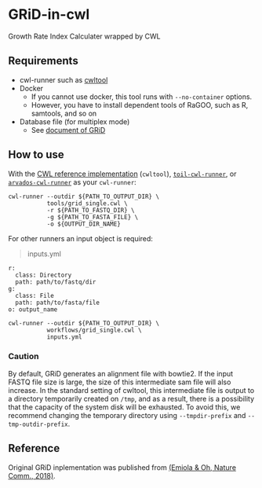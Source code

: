 # GRiD-in-cwl

Growth Rate Index Calculater wrapped by CWL

## Requirements

* cwl-runner such as [cwltool](https://github.com/common-workflow-language/cwltool)
* Docker
    * If you cannot use docker, this tool runs with `--no-container` options.
    * However, you have to install dependent tools of RaGOO, such as R, samtools, and so on
* Database file (for multiplex mode)
    * See [document of GRiD](https://github.com/ohlab/GRiD)

## How to use

With the [CWL reference implementation](https://github.com/common-workflow-language/cwltool/) (`cwltool`), [`toil-cwl-runner`](https://toil.readthedocs.io/en/latest/running/cwl.html), or [`arvados-cwl-runner`](https://dev.arvados.org/projects/arvados/wiki/Running_Common_Workflow_Language_%28CWL%29_workflows_on_Arvados) as your `cwl-runner`:

```
cwl-runner --outdir ${PATH_TO_OUTPUT_DIR} \
           tools/grid_single.cwl \
           -r ${PATH_TO_FASTQ_DIR} \
           -g ${PATH_TO_FASTA_FILE} \
           -o ${OUTPUT_DIR_NAME}
```

For other runners an input object is required:
> inputs.yml
```
r:
  class: Directory
  path: path/to/fastq/dir
g:
  class: File
  path: path/to/fasta/file
o: output_name
```

```
cwl-runner --outdir ${PATH_TO_OUTPUT_DIR} \
           workflows/grid_single.cwl \
           inputs.yml
```

### Caution

By default, GRiD generates an alignment file with bowtie2. If the input FASTQ file size is large, the size of this intermediate sam file will also increase. In the standard setting of cwltool, this intermediate file is output to a directory temporarily created on `/tmp`, and as a result, there is a possibility that the capacity of the system disk will be exhausted. To avoid this, we recommend changing the temporary directory using `--tmpdir-prefix` and `--tmp-outdir-prefix`.

## Reference

Original GRiD inplementation was published from [(Emiola & Oh, Nature Comm., 2018)](http://doi.org/10.1038/s41467-018-07240-8).